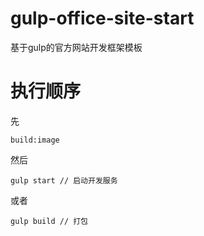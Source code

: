 # gulp-office-site-start
基于gulp的官方网站开发框架模板

执行顺序
======
先

    build:image

然后

    gulp start // 启动开发服务

或者

    gulp build // 打包